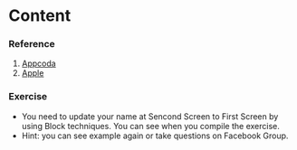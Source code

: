 # Content

### Reference
1. [Appcoda](https://www.appcoda.com/objective-c-blocks-tutorial/)
2. [Apple](https://developer.apple.com/library/ios/documentation/Cocoa/Conceptual/ProgrammingWithObjectiveC/WorkingwithBlocks/WorkingwithBlocks.html)

### Exercise

* You need to update your name at Sencond Screen to First Screen by using Block techniques. You can see when you compile the exercise.
* Hint: you can see example again or take questions on Facebook Group.
